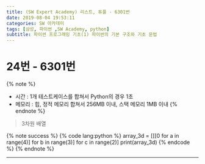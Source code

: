 ```yaml
---
title: (SW Expert Academy) 리스트, 튜플 - 6301번
date: 2019-08-04 19:53:11
categories: SW 아카데미
tags: [삼성, 파이썬 ,SW Academy, python]
subtitle: 파이썬 프로그래밍 기초(1) 파이썬의 기본 구조와 기초 문법
---
```


# 24번 - 6301번

{% note %}
- 시간 : 1개 테스트케이스를 합쳐서 Python의 경우 1초
- 메모리 : 힙, 정적 메모리 합쳐서 256MB 이내, 스택 메모리 1MB 이내
{% endnote %}

> 3차원 배열 

{% note success %}
{% code lang:python %}
array_3d = [[[0 for a in range(4)] for b in range(3)] for c in range(2)]
print(array_3d)
{% endcode %}
{% endnote %}

------
